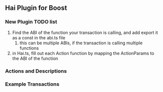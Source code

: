 ## Hai Plugin for Boost

### New Plugin TODO list

1.  Find the ABI of the function your transaction is calling, and add export it as a const in the abi.ts file
    1.  this can be multiple ABIs, if the transaction is calling multiple functions
2.  in Hai.ts, fill out each Action function by mapping the ActionParams to the ABI of the function



### Actions and Descriptions



### Example Transactions